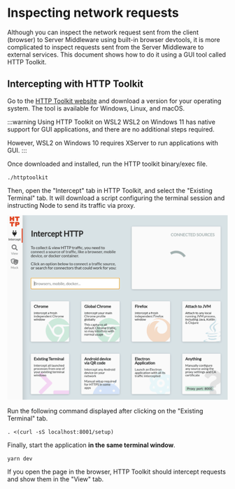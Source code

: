 # Inspecting network requests

Although you can inspect the network request sent from the client (browser) to Server Middleware using built-in browser devtools, it is more complicated to inspect requests sent from the Server Middleware to external services. This document shows how to do it using a GUI tool called HTTP Toolkit.

## Intercepting with HTTP Toolkit

Go to the [HTTP Toolkit website](https://httptoolkit.tech/) and download a version for your operating system. The tool is available for Windows, Linux, and macOS.

:::warning Using HTTP Toolkit on WSL2
WSL2 on Windows 11 has native support for GUI applications, and there are no additional steps required.

However, WSL2 on Windows 10 requires XServer to run applications with GUI.
:::

Once downloaded and installed, run the HTTP toolkit binary/exec file.

```shell
./httptoolkit
```

Then, open the "Intercept" tab in HTTP Toolkit, and select the "Existing Terminal" tab. It will download a script configuring the terminal session and instructing Node to send its traffic via proxy.

<center>
  <img
    src="../images/httptoolkit.gif"
    alt="Selecting Existing Terminal interception option"
  />
</center>

Run the following command displayed after clicking on the "Existing Terminal" tab.

```shell
. <(curl -sS localhost:8001/setup)
```

Finally, start the application **in the same terminal window**.

```shell
yarn dev
```

If you open the page in the browser, HTTP Toolkit should intercept requests and show them in the "View" tab.
